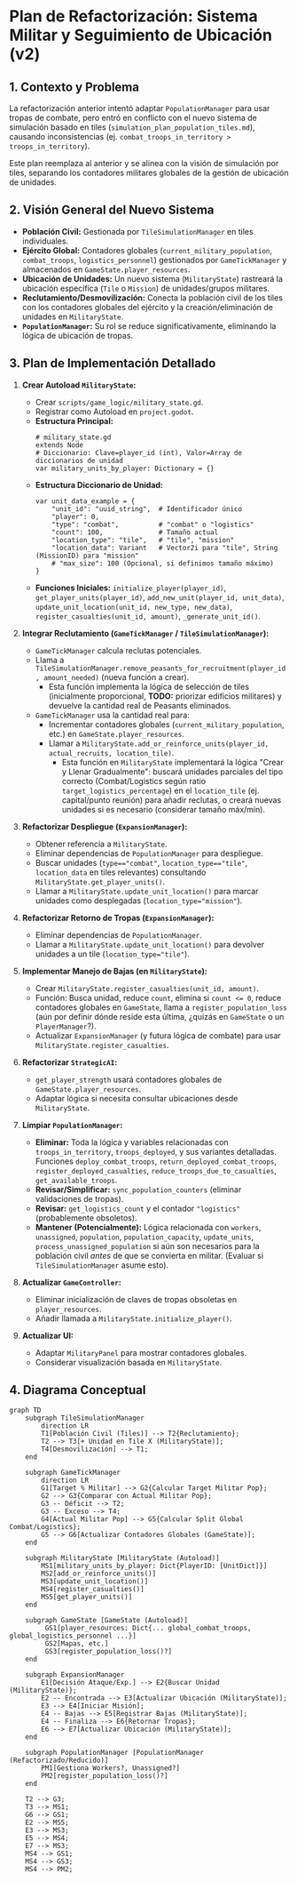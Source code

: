 # Plan de Refactorización: Sistema Militar y Seguimiento de Ubicación (v2)

## 1. Contexto y Problema

La refactorización anterior intentó adaptar `PopulationManager` para usar tropas de combate, pero entró en conflicto con el nuevo sistema de simulación basado en tiles (`simulation_plan_population_tiles.md`), causando inconsistencias (ej. `combat_troops_in_territory > troops_in_territory`).

Este plan reemplaza al anterior y se alinea con la visión de simulación por tiles, separando los contadores militares globales de la gestión de ubicación de unidades.

## 2. Visión General del Nuevo Sistema

*   **Población Civil:** Gestionada por `TileSimulationManager` en tiles individuales.
*   **Ejército Global:** Contadores globales (`current_military_population`, `combat_troops`, `logistics_personnel`) gestionados por `GameTickManager` y almacenados en `GameState.player_resources`.
*   **Ubicación de Unidades:** Un nuevo sistema (`MilitaryState`) rastreará la ubicación específica (`Tile` o `Mission`) de unidades/grupos militares.
*   **Reclutamiento/Desmovilización:** Conecta la población civil de los tiles con los contadores globales del ejército y la creación/eliminación de unidades en `MilitaryState`.
*   **`PopulationManager`:** Su rol se reduce significativamente, eliminando la lógica de ubicación de tropas.

## 3. Plan de Implementación Detallado

1.  **Crear Autoload `MilitaryState`:**
    *   Crear `scripts/game_logic/military_state.gd`.
    *   Registrar como Autoload en `project.godot`.
    *   **Estructura Principal:**
        ```gdscript
        # military_state.gd
        extends Node
        # Diccionario: Clave=player_id (int), Valor=Array de diccionarios de unidad
        var military_units_by_player: Dictionary = {}
        ```
    *   **Estructura Diccionario de Unidad:**
        ```gdscript
        var unit_data_example = {
            "unit_id": "uuid_string",  # Identificador único
            "player": 0,
            "type": "combat",          # "combat" o "logistics"
            "count": 100,              # Tamaño actual
            "location_type": "tile",   # "tile", "mission"
            "location_data": Variant   # Vector2i para "tile", String (MissionID) para "mission"
            # "max_size": 100 (Opcional, si definimos tamaño máximo)
        }
        ```
    *   **Funciones Iniciales:** `initialize_player(player_id)`, `get_player_units(player_id)`, `add_new_unit(player_id, unit_data)`, `update_unit_location(unit_id, new_type, new_data)`, `register_casualties(unit_id, amount)`, `_generate_unit_id()`.

2.  **Integrar Reclutamiento (`GameTickManager` / `TileSimulationManager`):**
    *   `GameTickManager` calcula reclutas potenciales.
    *   Llama a `TileSimulationManager.remove_peasants_for_recruitment(player_id, amount_needed)` (nueva función a crear).
        *   Esta función implementa la lógica de selección de tiles (inicialmente proporcional, **TODO:** priorizar edificios militares) y devuelve la cantidad real de Peasants eliminados.
    *   `GameTickManager` usa la cantidad real para:
        *   Incrementar contadores globales (`current_military_population`, etc.) en `GameState.player_resources`.
        *   Llamar a `MilitaryState.add_or_reinforce_units(player_id, actual_recruits, location_tile)`.
            *   Esta función en `MilitaryState` implementará la lógica "Crear y Llenar Gradualmente": buscará unidades parciales del tipo correcto (Combat/Logistics según ratio `target_logistics_percentage`) en el `location_tile` (ej. capital/punto reunión) para añadir reclutas, o creará nuevas unidades si es necesario (considerar tamaño máx/mín).

3.  **Refactorizar Despliegue (`ExpansionManager`):**
    *   Obtener referencia a `MilitaryState`.
    *   Eliminar dependencias de `PopulationManager` para despliegue.
    *   Buscar unidades (`type=="combat"`, `location_type=="tile"`, `location_data` en tiles relevantes) consultando `MilitaryState.get_player_units()`.
    *   Llamar a `MilitaryState.update_unit_location()` para marcar unidades como desplegadas (`location_type="mission"`).

4.  **Refactorizar Retorno de Tropas (`ExpansionManager`):**
    *   Eliminar dependencias de `PopulationManager`.
    *   Llamar a `MilitaryState.update_unit_location()` para devolver unidades a un tile (`location_type="tile"`).

5.  **Implementar Manejo de Bajas (en `MilitaryState`):**
    *   Crear `MilitaryState.register_casualties(unit_id, amount)`.
    *   Función: Busca unidad, reduce `count`, elimina si `count <= 0`, reduce contadores globales en `GameState`, llama a `register_population_loss` (aún por definir dónde reside esta última, ¿quizás en `GameState` o un `PlayerManager`?).
    *   Actualizar `ExpansionManager` (y futura lógica de combate) para usar `MilitaryState.register_casualties`.

6.  **Refactorizar `StrategicAI`:**
    *   `get_player_strength` usará contadores globales de `GameState.player_resources`.
    *   Adaptar lógica si necesita consultar ubicaciones desde `MilitaryState`.

7.  **Limpiar `PopulationManager`:**
    *   **Eliminar:** Toda la lógica y variables relacionadas con `troops_in_territory`, `troops_deployed`, y sus variantes detalladas. Funciones `deploy_combat_troops`, `return_deployed_combat_troops`, `register_deployed_casualties`, `reduce_troops_due_to_casualties`, `get_available_troops`.
    *   **Revisar/Simplificar:** `sync_population_counters` (eliminar validaciones de tropas).
    *   **Revisar:** `get_logistics_count` y el contador `"logistics"` (probablemente obsoletos).
    *   **Mantener (Potencialmente):** Lógica relacionada con `workers`, `unassigned`, `population`, `population_capacity`, `update_units`, `process_unassigned_population` si aún son necesarios para la población civil *antes* de que se convierta en militar. (Evaluar si `TileSimulationManager` asume esto).

8.  **Actualizar `GameController`:**
    *   Eliminar inicialización de claves de tropas obsoletas en `player_resources`.
    *   Añadir llamada a `MilitaryState.initialize_player()`.

9.  **Actualizar UI:**
    *   Adaptar `MilitaryPanel` para mostrar contadores globales.
    *   Considerar visualización basada en `MilitaryState`.

## 4. Diagrama Conceptual

```mermaid
graph TD
    subgraph TileSimulationManager
        direction LR
        T1[Población Civil (Tiles)] --> T2{Reclutamiento};
        T2 --> T3[+ Unidad en Tile X (MilitaryState)];
        T4[Desmovilización] --> T1;
    end

    subgraph GameTickManager
        direction LR
        G1[Target % Militar] --> G2{Calcular Target Militar Pop};
        G2 --> G3{Comparar con Actual Militar Pop};
        G3 -- Déficit --> T2;
        G3 -- Exceso --> T4;
        G4[Actual Militar Pop] --> G5{Calcular Split Global Combat/Logistics};
        G5 --> G6[Actualizar Contadores Globales (GameState)];
    end
    
    subgraph MilitaryState [MilitaryState (Autoload)]
        MS1[military_units_by_player: Dict{PlayerID: [UnitDict]}]
        MS2[add_or_reinforce_units()]
        MS3[update_unit_location()]
        MS4[register_casualties()]
        MS5[get_player_units()]
    end

    subgraph GameState [GameState (Autoload)]
         GS1[player_resources: Dict{... global_combat_troops, global_logistics_personnel ...}]
         GS2[Mapas, etc.]
         GS3[register_population_loss()?]
    end

    subgraph ExpansionManager
        E1[Decisión Ataque/Exp.] --> E2{Buscar Unidad (MilitaryState)};
        E2 -- Encontrada --> E3[Actualizar Ubicación (MilitaryState)];
        E3 --> E4[Iniciar Misión];
        E4 -- Bajas --> E5[Registrar Bajas (MilitaryState)];
        E4 -- Finaliza --> E6{Retornar Tropas};
        E6 --> E7[Actualizar Ubicación (MilitaryState)];
    end
    
    subgraph PopulationManager [PopulationManager (Refactorizado/Reducido)]
        PM1[Gestiona Workers?, Unassigned?]
        PM2[register_population_loss()?]
    end

    T2 --> G3; 
    T3 --> MS1;
    G6 --> GS1;
    E2 --> MS5;
    E3 --> MS3;
    E5 --> MS4;
    E7 --> MS3;
    MS4 --> GS1;
    MS4 --> GS3; 
    MS4 --> PM2;